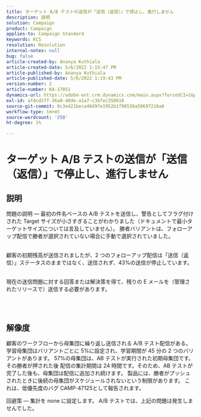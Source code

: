 ```yaml
---
title: ターゲット A/B テストの送信が「送信（返信）」で停止し、進行しません
description: 説明
solution: Campaign
product: Campaign
applies-to: Campaign Standard
keywords: KCS
resolution: Resolution
internal-notes: null
bug: false
article-created-by: Ananya Kuthiala
article-created-date: 5/6/2022 1:15:47 PM
article-published-by: Ananya Kuthiala
article-published-date: 5/6/2022 1:19:43 PM
version-number: 2
article-number: KA-17851
dynamics-url: https://adobe-ent.crm.dynamics.com/main.aspx?forceUCI=1&pagetype=entityrecord&etn=knowledgearticle&id=ff3f8d9f-3ecd-ec11-a7b5-0022480b639b
exl-id: af4cd1ff-36a8-40de-a1a7-c3bfec358018
source-git-commit: 0c3e421beca46d9fe1952b1f98538a50697216a0
workflow-type: tm+mt
source-wordcount: '250'
ht-degree: 1%

---
```


# ターゲット A/B テストの送信が「送信（返信）」で停止し、進行しません

## 説明

問題の説明 — 最初の件名ベースの A/B テストを送信し、警告としてフラグ付けされた Target サイズが小さすぎることがわかりました（ドキュメントで最小ターゲットサイズについては言及していません）。 勝者バリアントは、フォローアップ配信で勝者が選択されていない場合に手動で選択されていました。

<br>顧客の初期残高が送信されましたが、2 つのフォローアップ配信は「送信（返信）」ステータスのままではなく、送信されず、43%の送信が停止しています。

<br>現在の送信問題に対する回答または解決策を得て、残りの E メールを（管理されたリリースで）送信する必要があります。

<br> 

## 解像度


顧客のワークフローから母集団に繰り返し送信される A/B テスト配信がある。 学習母集団はバリアントごとに 5%に設定され、学習期間が 45 分の 2 つのバリアントがあります。 57%の母集団は、AB テストが実行された初期母集団です。その勝者が押された後 配信の集計期間は 24 時間です。そのため、AB テストが完了した後も、母集団は配信に追加され続けます。 製品には、勝者がプッシュされたときに後続の母集団がスケジュールされないという制限があります。 これは、低優先度のバグ CAMP-47125として報告されます。

回避策 — 集計を none に設定します。 A/B テストでは、上記の問題は発生しませんでした。
